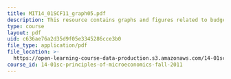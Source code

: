 ```yaml
---
title: MIT14_01SCF11_graph05.pdf
description: This resource contains graphs and figures related to budget constraints.
type: course
layout: pdf
uid: c636ae76a2d35d9f05e3345286cce3b0
file_type: application/pdf
file_location: >-
  https://open-learning-course-data-production.s3.amazonaws.com/14-01sc-principles-of-microeconomics-fall-2011/c636ae76a2d35d9f05e3345286cce3b0_MIT14_01SCF11_graph05.pdf
course_id: 14-01sc-principles-of-microeconomics-fall-2011
---
```

